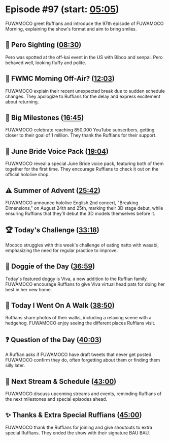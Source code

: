 # Episode #97 (start: [05:05](https://youtu.be/oKVNiM-NuJU?t=05m05s))

FUWAMOCO greet Ruffians and introduce the 97th episode of FUWAMOCO Morning, explaining the show's format and aim to bring smiles.

## 👀 Pero Sighting ([08:30](https://youtu.be/oKVNiM-NuJU?t=08m30s))

Pero was spotted at the off-kai event in the US with Biboo and senpai. Pero behaved well, looking fluffy and polite.

## 📴 FWMC Morning Off-Air? ([12:03](https://youtu.be/oKVNiM-NuJU?t=12m03s))

FUWAMOCO explain their recent unexpected break due to sudden schedule changes. They apologize to Ruffians for the delay and express excitement about returning.

## 🏁 Big Milestones ([16:45](https://youtu.be/oKVNiM-NuJU?t=16m45s))

FUWAMOCO celebrate reaching 850,000 YouTube subscribers, getting closer to their goal of 1 million. They thank the Ruffians for their support.

## 📢 June Bride Voice Pack ([19:04](https://youtu.be/oKVNiM-NuJU?t=19m04s))

FUWAMOCO reveal a special June Bride voice pack, featuring both of them together for the first time. They encourage Ruffians to check it out on the official hololive shop​​.

## ⚠️ Summer of Advent ([25:42](https://youtu.be/oKVNiM-NuJU?t=25m42s))

FUWAMOCO announce hololive English 2nd concert, "Breaking Dimensions," on August 24th and 25th, marking their 3D stage debut, while ensuring Ruffians that they'll debut the 3D models themselves before it.

## 🏆 Today's Challenge ([33:18](https://youtu.be/oKVNiM-NuJU?t=33m18s))

Mococo struggles with this week's challenge of eating natto with wasabi, emphasizing the need for regular practice to improve.

## 🐶 Doggie of the Day ([36:59](https://youtu.be/oKVNiM-NuJU?t=36m59s))

Today's featured doggy is Viva, a new addition to the Ruffian family. FUWAMOCO encourage Ruffians to give Viva virtual head pats for doing her best in her new home.

## 🚶 Today I Went On A Walk ([38:50](https://youtu.be/oKVNiM-NuJU?t=38m50s))

Ruffians share photos of their walks, including a relaxing scene with a hedgehog. FUWAMOCO enjoy seeing the different places Ruffians visit.

## ❓ Question of the Day ([40:03](https://youtu.be/oKVNiM-NuJU?t=40m03s))

A Ruffian asks if FUWAMOCO have draft tweets that never get posted. FUWAMOCO confirm they do, often forgetting about them or finding them silly later.

## 📅 Next Stream & Schedule ([43:00](https://youtu.be/oKVNiM-NuJU?t=43m00s))

FUWAMOCO discuss upcoming streams and events, reminding Ruffians of the next milestones and special episodes ahead.

## ✨ Thanks & Extra Special Ruffians ([45:00](https://youtu.be/oKVNiM-NuJU?t=45m00s))

FUWAMOCO thank the Ruffians for joining and give shoutouts to extra special Ruffians. They ended the show with their signature BAU BAU.
